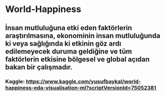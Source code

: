 # World-Happiness




## İnsan mutluluğuna etki eden faktörlerin araştırılmasına, ekonominin insan mutluluğunda ki veya sağlığında ki etkinin göz ardı edilemeyecek duruma geldiğine ve tüm faktörlerin etkisine bölgesel ve global açıdan bakan bir çalışmadır.


### Kaggle: https://www.kaggle.com/yusufbaykal/world-happiness-eda-visualisation-ml?scriptVersionId=75052381
